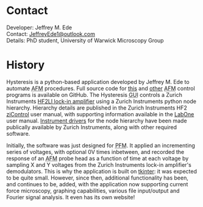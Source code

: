 # Contact

Developer: Jeffrey M. Ede<br>
Contact: JeffreyEde1@outlook.com<br>
Details: PhD student, University of Warwick Microscopy Group


# History
Hysteresis is a python-based application developed by Jeffrey M. Ede to automate <acronym title="Atomic Force Microscope">AFM</acronym> procedures. Full source code for [this](https://github.com/Jeffrey-Ede/Atomic-Force-Microscopy/tree/master/Hysteresis_Measurement "Hysteresis source code") and [other](https://github.com/Jeffrey-Ede/Atomic-Force-Microscopy "AFM program source code") <acronym title="Atomic Force Microscope">AFM</acronym> control programs is available on GitHub. The Hysteresis <acronym title="Graphical User Interface">GUI</acronym> controls a Zurich Instruments [HF2LI lock-in amplifier](https://www.zhinst.com/products/hf2li#overview "Produce information") using a Zurich Instruments python node hierarchy. Hierarchy details are published in the Zurich Instruments HF2 [ziControl](https://www.zhinst.com/sites/default/files/ziHF2_UserManual_ziControl_45800.pdf "ziControl program manual") user manual, with supporting information available in the [LabOne](https://www.zhinst.com/sites/default/files/LabOneProgrammingManual_45917.pdf "LabOne program manual") user manual. [Instrument drivers](https://www.zhinst.com/downloads) for the node hierarchy have been made publically available by Zurich Instruments, along with other required software.

Initially, the software was just designed for <acronym title="Piezoelectric Force Microscopy">PFM</acronym>. It applied an incrementing series of voltages, with optional 0V times inbetween, and recorded the response of an <acronym title="Atomic Force Microscope">AFM</acronym> probe head as a function of time at each voltage by sampling X and Y voltages from the Zurich Instruments lock-in amplifier's demodulators. This is why the application is built on [tkinter](http://www.tkdocs.com/ "Tkinter documentation"): it was expected to be quite small. However, since then, additional functionality has been, and continues to be, added, with the application now supporting current force microscopy, graphing capabilities, various file input/output and Fourier signal analysis. It even has its own website!
